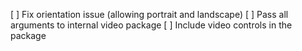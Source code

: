 [ ] Fix orientation issue (allowing portrait and landscape)
[ ] Pass all arguments to internal video package
[ ] Include video controls in the package
